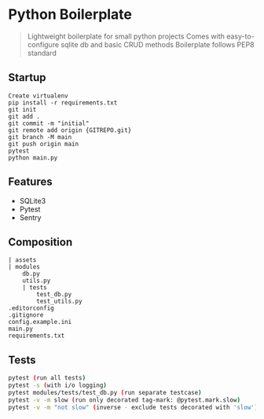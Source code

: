 # Python Boilerplate
> Lightweight boilerplate for small python projects
> Comes with easy-to-configure sqlite db and basic CRUD methods
> Boilerplate follows PEP8 standard

## Startup
    Create virtualenv
    pip install -r requirements.txt
    git init
    git add .
    git commit -m "initial"
    git remote add origin {GITREPO.git}
    git branch -M main
    git push origin main
    pytest
    python main.py

## Features
- SQLite3
- Pytest
- Sentry

## Composition
    | assets
    | modules
        db.py
        utils.py
        | tests
            test_db.py
            test_utils.py
    .editorconfig
    .gitignore
    config.example.ini
    main.py
    requirements.txt

## Tests
```sh
pytest (run all tests)
pytest -s (with i/o logging)
pytest modules/tests/test_db.py (run separate testcase)
pytest -v -m slow (run only decorated tag-mark: @pytest.mark.slow)
pytest -v -m "not slow" (inverse - exclude tests decorated with 'slow')
```
